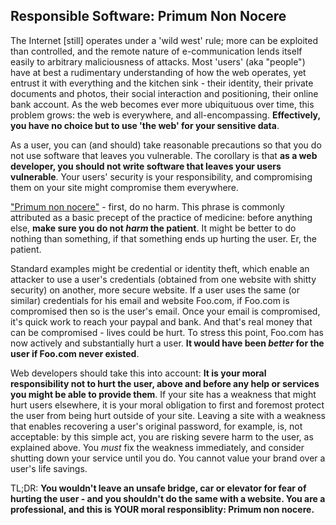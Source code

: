 <!-- {"created_at": "2014-14-12"} -->

## Responsible Software: Primum Non Nocere

The Internet [still] operates under a 'wild west' rule; more can be exploited than controlled, and the remote nature of e-communication lends itself easily to arbitrary maliciousness of attacks. Most 'users' (aka "people") have at best a rudimentary understanding of how the web operates, yet entrust it with everything and the kitchen sink - their identity, their private documents and photos, their social interaction and positioning, their online bank account. As the web becomes ever more ubiquituous over time, this problem grows: the web is everywhere, and all-encompassing. **Effectively, you have no choice but to use 'the web' for your sensitive data**.

As a user, you can (and should) take reasonable precautions so that you do not use software that leaves you vulnerable. The corollary is that **as a web developer, you should not write software that leaves your users vulnerable**. Your users' security is your responsibility, and compromising them on your site might compromise them everywhere. 

["Primum non nocere"](http://en.wikipedia.org/wiki/Primum_non_nocere) - first, do no harm. This phrase is commonly attributed as a basic precept of the practice of medicine: before anything else, **make sure you do not *harm* the patient**. It might be better to do nothing than something, if that something ends up hurting the user. Er, the patient. 

Standard examples might be credential or identity theft, which enable an attacker to use a user's credentials (obtained from one website with shitty security) on another, more secure website. If a user uses the same (or similar) credentials for his email and website Foo.com, if Foo.com is compromised then so is the user's email. Once your email is compromised, it's quick work to reach your paypal and bank. And that's real money that can be compromised - lives could be hurt. To stress this point, Foo.com has now actively and substantially hurt a user. **It would have been *better* for the user if Foo.com never existed**. 

Web developers should take this into account: **It is your moral responsibility not to hurt the user, above and before any help or services you might be able to provide them**. If your site has a weakness that might hurt users elsewhere, it is your moral obligation to first and foremost protect the user from being hurt outside of your site. Leaving a site with a weakness that enables recovering a user's original password, for example, is, not acceptable: by this simple act, you are risking severe harm to the user, as explained above. You *must* fix the weakness immediately, and consider shutting down your service until you do. You cannot value your brand over a user's life savings. 

TL;DR:
**You wouldn't leave an unsafe bridge, car or elevator for fear of hurting the user - and you shouldn't do the same with a website. You are a professional, and this is YOUR moral responsiblity: Primum non nocere.**
